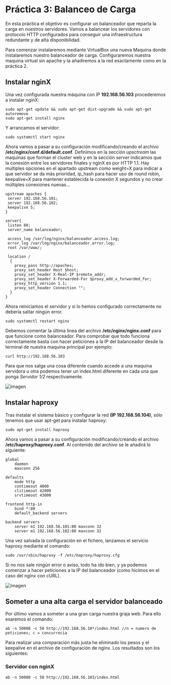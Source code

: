 # Práctica 3: Balanceo de Carga

En esta práctica el objetivo es configurar un balanceador que reparta la carga en nuestros servidores. Vamos a balancear los servidores con protocolo HTTP configurados para conseguir una infraestructura redundante y de alta disponibilidad.

Para comenzar instalaremos mediante VirtualBox una nueva Maquina donde instalaremos nuestro balanceador de carga. Configuraremos nuestra maquina virtual sin apache y la añadiremos a la red exactamente como en la práctica 2.

## Instalar nginX

Una vez configurada nuestra máquina con IP **192.168.56.103** procederemos a instalar nginX:
    
    sudo apt-get update && sudo apt-get dist-upgrade && sudo apt-get autoremove
    sudo apt-get install nginx
    
Y arrancamos el servidor:

    sudo systemctl start nginx
    
Ahora vamos a pasar a su configuración modificando/creando el archivo **/etc/nginx/conf.d/default.conf**. Definimos en la sección *upsctream* las maquinas que forman el cluster web y en la sección *server* indicamos que la conexión entre los servidores finales y nginX es por HTTP 1.1. Hay multiples opciones en el apartado upstream como weight=X para indicar a que servidor se da más prioridad, ip_hash para hacer uso de round robin, keepalive=X para mantener establecida la conexión X segundos y no crear múltiples conexiones nuevas...

    upstream apaches {
     server 192.168.56.101;
     server 192.168.56.102;
     keepalive 5;
    }

    server{
     listen 80;
     server_name balanceador;
  
     access_log /var/log/nginx/balanceador.access.log;
     error_log /var/log/nginx/balanceador.error.log;
     root /var/www/;
  
     location /
      {
        proxy_pass http://apaches;
        proxy_set_header Host $host;
        proxy_set_header X-Real-IP $remote_addr;
        proxy_set_header X-Forwarded-For $proxy_add_x_forwarded_for;
        proxy_http_version 1.1;
        proxy_set_header Connection "";
      }
    }
    
Ahora reiniciamos el servidor y si lo hemos configurado correctamente no debería saltar ningún error.

    sudo systemctl restart nginx

Debemos comentar la última linea del archivo **/etc/nginx/nginx.conf** para que funcione como balanceador.
Para comprobar que todo funciona correctamente basta con hacer peticiones a la IP del balanceador desde la terminal de nuestra maquina principal por ejemplo:

    curl http://192.168.56.103
    
Para que nos salga una cosa diferente cuando accede a una maquina servidora u otra podemos tener un index.html diferente en cada una que ponga *Servidor 1/2* respectivamente.

![imagen](https://github.com/Antobio17/swap1819/blob/master/practica3/imagenes/comprobacion.png)

## Instalar haproxy

Tras instalar el sistema básico y configurar la red **(IP 192.168.56.104)**, sólo tenemos que usar apt-get para instalar haproxy:

    sudo apt-get install haproxy
    
Ahora vamos a pasar a su configuración modificando/creando el archivo **/etc/haproxy/haproxy.conf**. Al contenido del archivo se le añadirá lo siguiente:

    global
        daemon
        maxconn 256
        
    defaults
        mode http 
        contimeout 4000
        clitimeout 42000
        srvtimeout 43000

    frontend http-in
        bind *:80
        default_backend servers
        
    backend servers
        server m1 192.168.56.101:80 maxconn 32
        server m1 192.168.56.102:80 maxconn 32

Una vez salvada la configuración en el fichero, lanzamos el servicio haproxy mediante el comando:

    sudo /usr/sbin/haproxy -f /etc/haproxy/haproxy.cfg
    
Si no nos sale ningún error o aviso, todo ha ido bien, y ya podemos comenzar a hacer peticiones a la IP del balanceador (como hicimos en el caso del nginx con cURL).

![imagen](https://github.com/Antobio17/swap1819/blob/master/practica3/imagenes/comprobacion.png)

## Someter a una alta carga el servidor balanceado

Por último vamos a someter a una gran carga nuestra graja web. Para ello esaremos el comando:

    ab -n 50000 -c 50 http://192.168.56.10*/index.html //n = numero de peticiones; c = concurrecia
    
Para realizar una comparación más justa he eliminado los pesos y el keepalive en el archivo de configuración de nginx. Los resultados son los siguientes:

### Servidor con nginX

    ab -n 50000 -c 50 http://192.168.56.103/index.html
    
